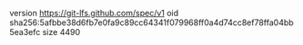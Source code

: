 version https://git-lfs.github.com/spec/v1
oid sha256:5afbbe38d6fb7e0fa9c89cc64341f079968ff0a4d74cc8ef78ffa04bb5ea3efc
size 4490

